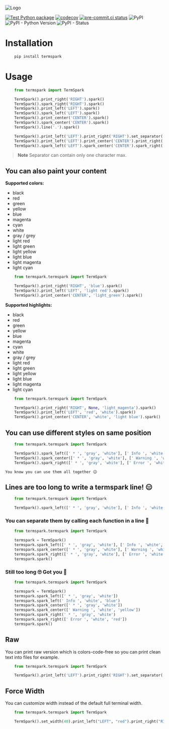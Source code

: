 ![Logo](https://raw.githubusercontent.com/faissaloux/termspark/main/.github/art/logo.png)

[![Test Python package](https://github.com/faissaloux/termspark/actions/workflows/tests.yml/badge.svg?branch=main)](https://github.com/faissaloux/termspark/actions/workflows/tests.yml) [![codecov](https://codecov.io/gh/faissaloux/termspark/branch/main/graph/badge.svg)](https://codecov.io/gh/faissaloux/termspark) [![pre-commit.ci status](https://results.pre-commit.ci/badge/github/faissaloux/termspark/main.svg)](https://results.pre-commit.ci/latest/github/faissaloux/termspark/main) ![PyPI](https://img.shields.io/pypi/v/termspark) ![PyPI - Python Version](https://img.shields.io/pypi/pyversions/termspark) ![PyPI - Status](https://img.shields.io/pypi/status/termspark)

# Installation
```bash
    pip install termspark
```

# Usage
```python
    from termspark import TermSpark

    TermSpark().print_right('RIGHT').spark()
    TermSpark().spark_right('RIGHT').spark()
    TermSpark().print_left('LEFT').spark()
    TermSpark().spark_left('LEFT').spark()
    TermSpark().print_center('CENTER').spark()
    TermSpark().spark_center('CENTER').spark()
    TermSpark().line('.').spark()

    TermSpark().print_left('LEFT').print_right('RIGHT').set_separator('.').spark()
    TermSpark().print_left('LEFT').print_center('CENTER').print_right('RIGHT').set_separator('.').spark()
    TermSpark().spark_left('LEFT').spark_center('CENTER').spark_right('RIGHT').set_separator('.').spark()
```

> **Note**
> Separator can contain only one character max.

## You can also paint your content

**Supported colors:**
- black
- red
- green
- yellow
- blue
- magenta
- cyan
- white
- gray / grey
- light red
- light green
- light yellow
- light blue
- light magenta
- light cyan

```python
    from termspark.termspark import TermSpark

    TermSpark().print_right('RIGHT', 'blue').spark()
    TermSpark().print_left('LEFT', 'light red').spark()
    TermSpark().print_center('CENTER', 'light_green').spark()
```

**Supported highlights:**
- black
- red
- green
- yellow
- blue
- magenta
- cyan
- white
- gray / grey
- light red
- light green
- light yellow
- light blue
- light magenta
- light cyan

```python
    from termspark.termspark import TermSpark

    TermSpark().print_right('RIGHT', None, 'light_magenta').spark()
    TermSpark().print_left('LEFT', 'red', 'white').spark()
    TermSpark().print_center('CENTER', 'white', 'light blue').spark()
```

## You can use different styles on same position
```python
    from termspark.termspark import TermSpark

    TermSpark().spark_left([' * ', 'gray', 'white'], [' Info ', 'white', 'blue']).spark()
    TermSpark().spark_center([' * ', 'gray', 'white'], [' Warning ', 'white', 'yellow']).spark()
    TermSpark().spark_right([' * ', 'gray', 'white'], [' Error ', 'white', 'red']).spark()
```
`You know you can use them all together 😉`

## Lines are too long to write a termspark line! 😑
```python
    from termspark.termspark import TermSpark

    TermSpark().spark_left([' * ', 'gray', 'white'], [' Info ', 'white', 'blue']).spark_center([' * ', 'gray', 'white'], [' Warning ', 'white', 'yellow']).spark_right([' * ', 'gray', 'white'], [' Error ', 'white', 'red']).spark()
```
### You can separate them by calling each function in a line 🤤
```python
    from termspark.termspark import TermSpark

    termspark = TermSpark()
    termspark.spark_left([' * ', 'gray', 'white'], [' Info ', 'white', 'blue'])
    termspark.spark_center([' * ', 'gray', 'white'], [' Warning ', 'white', 'yellow'])
    termspark.spark_right([' * ', 'gray', 'white'], [' Error ', 'white', 'red'])
    termspark.spark()
```
### Still too long 🙄 Got you 🤩
```python
    from termspark.termspark import TermSpark

    termspark = TermSpark()
    termspark.spark_left([' * ', 'gray', 'white'])
    termspark.spark_left(' Info ', 'white', 'blue')
    termspark.spark_center([' * ', 'gray', 'white'])
    termspark.spark_center([' Warning ', 'white', 'yellow'])
    termspark.spark_right(' * ', 'gray', 'white')
    termspark.spark_right([' Error ', 'white', 'red'])
    termspark.spark()
```

## Raw
You can print raw version which is colors-code-free so you can print clean text into files for example.

```python
    from termspark.termspark import TermSpark

    TermSpark().print_left('LEFT').print_right('RIGHT').set_separator('.').raw()
```

## Force Width
You can customize width instead of the default full terminal width.

```python
    from termspark.termspark import TermSpark

    TermSpark().set_width(40).print_left("LEFT", "red").print_right("RIGHT", "blue").spark()
```
